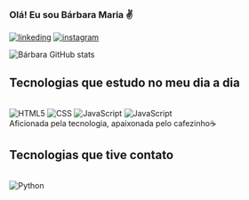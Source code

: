 ### Olá! Eu sou Bárbara Maria ✌️

[![linkeding](https://img.shields.io/badge/LinkedIn-0077B5?style=for-the-badge&logo=linkedin&logoColor=white)](https://www.linkedin.com/in/b%C3%A1rbara-maria-6b3553196/)
[![instagram](https://img.shields.io/badge/Instagram-E4405F?style=for-the-badge&logo=instagram&logoColor=white)](https://www.instagram.com/oxent.babi/)

![Bárbara GitHub stats](https://github-readme-stats.vercel.app/api?username=barbaramob&show_icons=true&theme=highcontrast)

## Tecnologias que estudo no meu dia a dia
<div style="display: inline_block"></br>
<img aling="center" alt="HTML5" src="https://img.shields.io/badge/HTML5-E34F26?style=for-the-badge&logo=html5&logoColor=white">
<img aling="center" alt="CSS" src="https://img.shields.io/badge/CSS3-1572B6?style=for-the-badge&logo=css3&logoColor=white">
<img aling="center" alt="JavaScript" src="https://img.shields.io/badge/JavaScript-323330?style=for-the-badge&logo=javascript&logoColor=F7DF1E">
<img aling="center" alt="JavaScript" src="https://img.shields.io/badge/Java-ED8B00?style=for-the-badge&logo=java&logoColor=white">
</div>
Aficionada pela tecnologia, apaixonada pelo cafezinho☕

## Tecnologias que tive contato
<div style="display: inline_block"></br>
<img aling="center" alt="Python" src="https://img.shields.io/badge/Python-14354C?style=for-the-badge&logo=python&logoColor=white">
</div>
